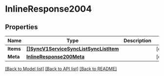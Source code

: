 # InlineResponse2004

## Properties

Name | Type | Description | Notes
------------ | ------------- | ------------- | -------------
**Items** | [**[]SyncV1ServiceSyncListSyncListItem**](sync.v1.service.sync_list.sync_list_item.md) |  | [optional] 
**Meta** | [**InlineResponse200Meta**](inline_response_200_meta.md) |  | [optional] 

[[Back to Model list]](../README.md#documentation-for-models) [[Back to API list]](../README.md#documentation-for-api-endpoints) [[Back to README]](../README.md)


